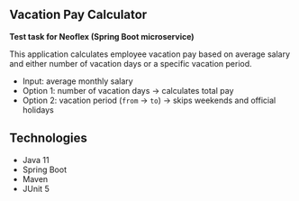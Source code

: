 ## Vacation Pay Calculator

**Test task for Neoflex (Spring Boot microservice)**

This application calculates employee vacation pay based on average salary and either number of vacation days or a specific vacation period.
- Input: average monthly salary
- Option 1: number of vacation days → calculates total pay
- Option 2: vacation period (`from` → `to`) → skips weekends and official holidays

## Technologies

- Java 11
- Spring Boot
- Maven
- JUnit 5
